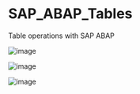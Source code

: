 # SAP_ABAP_Tables
Table operations with SAP ABAP

![image](https://github.com/gulsumaltintas/SAP_ABAP_Tables/assets/75338790/4686de96-72c9-4375-9a27-d6f5a99bcf6b)

![image](https://github.com/gulsumaltintas/SAP_ABAP_Tables/assets/75338790/1553e41a-c5a0-4c73-8b50-5d30003fa3f6)


![image](https://github.com/gulsumaltintas/SAP_ABAP_Tables/assets/75338790/04899a69-b05b-4d34-9119-5a9adbe01503)

